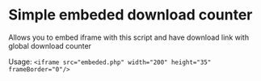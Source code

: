# Simple embeded download counter
Allows you to embed iframe with this script and have download link with global download counter

Usage:
`<iframe src="embeded.php" width="200" height="35" frameBorder="0"/>`
